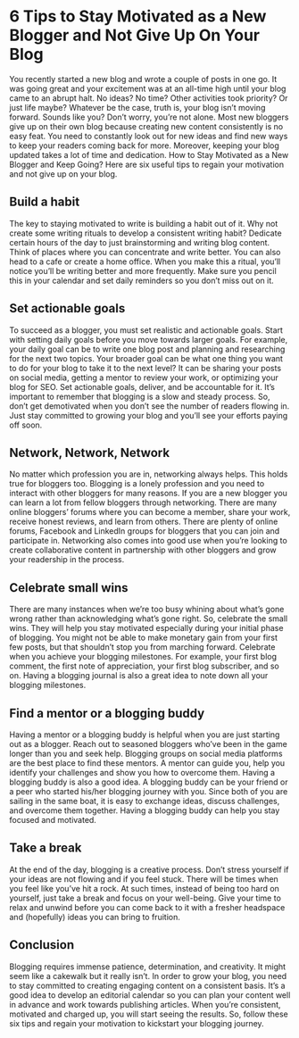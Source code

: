 # 6 Tips to Stay Motivated as a New Blogger and Not Give Up On Your Blog

You recently started a new blog and wrote a couple of posts in one go. It was going great and your excitement was at an all-time high until your blog came to an abrupt halt.
No ideas? No time? Other activities took priority? Or just life maybe?
Whatever be the case, truth is, your blog isn’t moving forward.
Sounds like you? Don’t worry, you’re not alone. Most new bloggers give up on their own blog because creating new content consistently is no easy feat.
You need to constantly look out for new ideas and find new ways to keep your readers coming back for more. Moreover, keeping your blog updated takes a lot of time and dedication.
How to Stay Motivated as a New Blogger and Keep Going?
Here are six useful tips to regain your motivation and not give up on your blog.

## Build a habit

The key to staying motivated to write is building a habit out of it. Why not create some writing rituals to develop a consistent writing habit?
Dedicate certain hours of the day to just brainstorming and writing blog content. Think of places where you can concentrate and write better. You can also head to a cafe or create a home office. When you make this a ritual, you’ll notice you’ll be writing better and more frequently.
Make sure you pencil this in your calendar and set daily reminders so you don’t miss out on it.

## Set actionable goals

To succeed as a blogger, you must set realistic and actionable goals.
Start with setting daily goals before you move towards larger goals. For example, your daily goal can be to write one blog post and planning and researching for the next two topics.
Your broader goal can be what one thing you want to do for your blog to take it to the next level? It can be sharing your posts on social media, getting a mentor to review your work, or optimizing your blog for SEO. Set actionable goals, deliver, and be accountable for it.
It’s important to remember that blogging is a slow and steady process. So, don’t get demotivated when you don’t see the number of readers flowing in. Just stay committed to growing your blog and you’ll see your efforts paying off soon.

## Network, Network, Network

No matter which profession you are in, networking always helps. This holds true for bloggers too. Blogging is a lonely profession and you need to interact with other bloggers for many reasons.
If you are a new blogger you can learn a lot from fellow bloggers through networking.
There are many online bloggers’ forums where you can become a member, share your work, receive honest reviews, and learn from others. There are plenty of online forums, Facebook and LinkedIn groups for bloggers that you can join and participate in.
Networking also comes into good use when you’re looking to create collaborative content in partnership with other bloggers and grow your readership in the process.

## Celebrate small wins

There are many instances when we’re too busy whining about what’s gone wrong rather than acknowledging what’s gone right. So, celebrate the small wins.
They will help you stay motivated especially during your initial phase of blogging. You might not be able to make monetary gain from your first few posts, but that shouldn’t stop you from marching forward.
Celebrate when you achieve your blogging milestones. For example, your first blog comment, the first note of appreciation, your first blog subscriber, and so on. Having a blogging journal is also a great idea to note down all your blogging milestones.

## Find a mentor or a blogging buddy

Having a mentor or a blogging buddy is helpful when you are just starting out as a blogger.
Reach out to seasoned bloggers who’ve been in the game longer than you and seek help. Blogging groups on social media platforms are the best place to find these mentors. A mentor can guide you, help you identify your challenges and show you how to overcome them.
Having a blogging buddy is also a good idea. A blogging buddy can be your friend or a peer who started his/her blogging journey with you. Since both of you are sailing in the same boat, it is easy to exchange ideas, discuss challenges, and overcome them together. Having a blogging buddy can help you stay focused and motivated.

## Take a break

At the end of the day, blogging is a creative process. Don’t stress yourself if your ideas are not flowing and if you feel stuck.
There will be times when you feel like you’ve hit a rock. At such times, instead of being too hard on yourself, just take a break and focus on your well-being. Give your time to relax and unwind before you can come back to it with a fresher headspace and (hopefully) ideas you can bring to fruition.

## Conclusion

Blogging requires immense patience, determination, and creativity. It might seem like a cakewalk but it really isn’t.
In order to grow your blog, you need to stay committed to creating engaging content on a consistent basis. It’s a good idea to develop an editorial calendar so you can plan your content well in advance and work towards publishing articles.
When you’re consistent, motivated and charged up, you will start seeing the results. So, follow these six tips and regain your motivation to kickstart your blogging journey.
